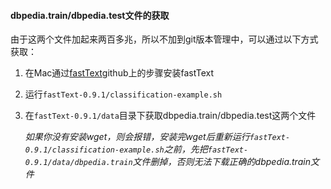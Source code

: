 ####  dbpedia.train/dbpedia.test文件的获取

由于这两个文件加起来两百多兆，所以不加到git版本管理中，可以通过以下方式获取：

1. 在Mac通过[fastText](https://github.com/facebookresearch/fastText)github上的步骤安装fastText

2. 运行`fastText-0.9.1/classification-example.sh`

3. 在`fastText-0.9.1/data`目录下获取dbpedia.train/dbpedia.test这两个文件

   *如果你没有安装wget，则会报错，安装完wget后重新运行`fastText-0.9.1/classification-example.sh`之前，先把`fastText-0.9.1/data/dbpedia.train`文件删掉，否则无法下载正确的dbpedia.train文件*

